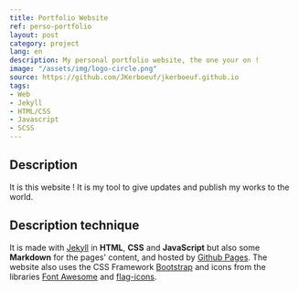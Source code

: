 ```yaml
---
title: Portfolio Website
ref: perso-portfolio
layout: post
category: project
lang: en
description: My personal portfolio website, the one your on !
image: "/assets/img/logo-circle.png"
source: https://github.com/JKerboeuf/jkerboeuf.github.io
tags:
- Web
- Jekyll
- HTML/CSS
- Javascript
- SCSS
---
```


## Description

It is this website ! It is my tool to give updates and publish my works to the world.  

## Description technique

It is made with [Jekyll](https://jekyllrb.com/) in **HTML**, **CSS** and **JavaScript** but also some **Markdown** for the pages' content, and hosted by [Github Pages](https://pages.github.com/).
The website also uses the CSS Framework [Bootstrap](https://getbootstrap.com/) and icons from the libraries [Font Awesome](https://fontawesome.com/) and [flag-icons](https://flagicons.lipis.dev/).
